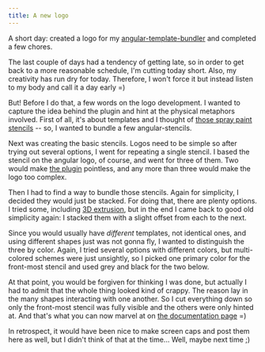```yaml
---
title: A new logo
---
```


A short day: created a logo for my [angular-template-bundler](/projects/angular-template-bundler.html) and completed a few chores.

The last couple of days had a tendency of getting late, so in order to get back to a more reasonable schedule, I'm cutting today short. Also, my creativity has run dry for today. Therefore, I won't force it but instead listen to my body and call it a day early =)

But! Before I do that, a few words on the logo development. I wanted to capture the idea behind the plugin and hint at the physical metaphors involved. First of all, it's about templates and I thought of [those spray paint stencils](https://img0.etsystatic.com/059/0/5602942/il_570xN.742914588_shac.jpg) -- so, I wanted to bundle a few angular-stencils.

Next was creating the basic stencils. Logos need to be simple so after trying out several options, I went for repeating a single stencil. I based the stencil on the angular logo, of course, and went for three of them. Two would make [the plugin](http://angular-template-bundler.rasenplanscher.info/) pointless, and any more than three would make the logo too complex.

Then I had to find a way to bundle those stencils. Again for simplicity, I decided they would just be stacked. For doing that, there are plenty options. I tried some, including [3D extrusion](https://helpx.adobe.com/illustrator/using/creating-3d-objects.html#create_a_3d_object_by_extruding), but in the end I came back to good old simplicity again: I stacked them with a slight offset from each to the next.

Since you would usually have *different* templates, not identical ones, and using different shapes just was not gonna fly, I wanted to distinguish the three by color. Again, I tried several options with different colors, but multi-colored schemes were just unsightly, so I picked one primary color for the front-most stencil and used grey and black for the two below.

At that point, you would be forgiven for thinking I was done, but actually I had to admit that the whole thing looked kind of crappy. The reason lay in the many shapes interacting with one another. So I cut everything down so only the front-most stencil was fully visible and the others were only hinted at. And that's what you can now marvel at on [the documentation page](http://angular-template-bundler.rasenplanscher.info/) =)

In retrospect, it would have been nice to make screen caps and post them here as well, but I didn't think of that at the time... Well, maybe next time ;)
